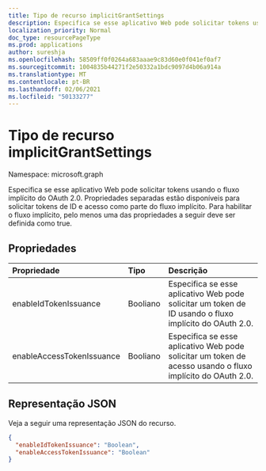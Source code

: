 ```yaml
---
title: Tipo de recurso implicitGrantSettings
description: Especifica se esse aplicativo Web pode solicitar tokens usando o fluxo implícito do OAuth 2.0. Propriedades separadas estão disponíveis para solicitar tokens de ID e acesso como parte do fluxo implícito. Para habilitar o fluxo implícito, pelo menos uma das propriedades a seguir deve ser definida como true.
localization_priority: Normal
doc_type: resourcePageType
ms.prod: applications
author: sureshja
ms.openlocfilehash: 58509ff0f0264a683aaae9c83d60e0f041ef0af7
ms.sourcegitcommit: 1004835b44271f2e50332a1bdc9097d4b06a914a
ms.translationtype: MT
ms.contentlocale: pt-BR
ms.lasthandoff: 02/06/2021
ms.locfileid: "50133277"
---
```

# <a name="implicitgrantsettings-resource-type"></a>Tipo de recurso implicitGrantSettings

Namespace: microsoft.graph

Especifica se esse aplicativo Web pode solicitar tokens usando o fluxo implícito do OAuth 2.0. Propriedades separadas estão disponíveis para solicitar tokens de ID e acesso como parte do fluxo implícito. Para habilitar o fluxo implícito, pelo menos uma das propriedades a seguir deve ser definida como true.

## <a name="properties"></a>Propriedades

| Propriedade | Tipo | Descrição |
|:---------|:-----|:------------|
|enableIdTokenIssuance| Booliano | Especifica se esse aplicativo Web pode solicitar um token de ID usando o fluxo implícito do OAuth 2.0.|
|enableAccessTokenIssuance| Booliano | Especifica se esse aplicativo Web pode solicitar um token de acesso usando o fluxo implícito do OAuth 2.0.|

## <a name="json-representation"></a>Representação JSON
Veja a seguir uma representação JSON do recurso.
<!-- {
  "blockType": "resource",
  "keyProperty": "id",
  "@odata.type": "microsoft.graph.implicitGrantSettings"
}-->
```json
{
  "enableIdTokenIssuance": "Boolean",
  "enableAccessTokenIssuance": "Boolean"
}

```

